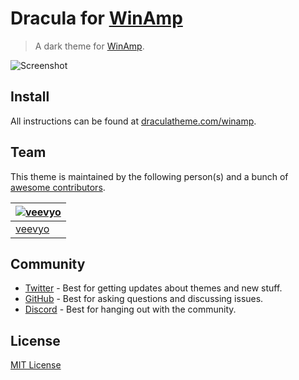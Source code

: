 # Dracula for [WinAmp](https://www.winamp.com/)

> A dark theme for [WinAmp](https://www.winamp.com/).

![Screenshot](https://github.com/veevyo/dracula-winamp/assets/41368076/84d50eed-2a92-4061-966c-1a80e6179a90)

## Install

All instructions can be found at [draculatheme.com/winamp](https://draculatheme.com/winamp).

## Team

This theme is maintained by the following person(s) and a bunch of [awesome contributors](https://github.com/dracula/foobar/graphs/contributors).

| [![veevyo](https://github.com/veevyo.png?size=100)](https://github.com/veevyo) | 
| ---------------------------------------------------------------------------------------- |
| [veevyo](https://github.com/veevyo)                                               | 

## Community

- [Twitter](https://twitter.com/draculatheme) - Best for getting updates about themes and new stuff.
- [GitHub](https://github.com/dracula/dracula-theme/discussions) - Best for asking questions and discussing issues.
- [Discord](https://draculatheme.com/discord-invite) - Best for hanging out with the community.

## License

[MIT License](./LICENSE)
